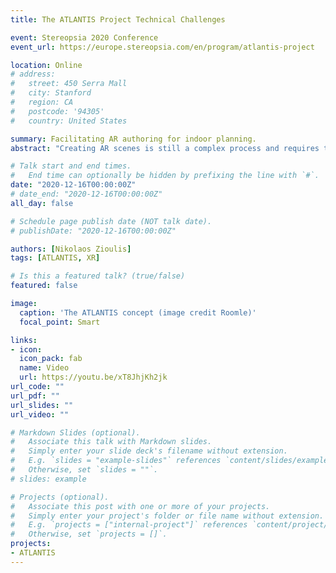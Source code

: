 ```yaml
---
title: The ATLANTIS Project Technical Challenges

event: Stereopsia 2020 Conference
event_url: https://europe.stereopsia.com/en/program/atlantis-project

location: Online
# address:
#   street: 450 Serra Mall
#   city: Stanford
#   region: CA
#   postcode: '94305'
#   country: United States

summary: Facilitating AR authoring for indoor planning.
abstract: "Creating AR scenes is still a complex process and requires the necessary IT skills. The ATLANTIS project aims to develop an authoring tool that can be used by interior designers and sales professionals as well as private users. This is made possible by the use of AI technologies for the automatic determination of the room layout, recognition, and segmentation of objects in the room. With ATLANTIS, users can also visually remove real objects in the scene with the help of the Diminished Reality (DR) technology, for example, to replace them by computer generated objects. In this presentation, we will introduce the use cases targeted by ATLANTIS and initial findings from surveying user requirements. We will present the technical approach taken by ATLANTIS for AR and DR authoring, and also outline open challenges beyond the specific use case."

# Talk start and end times.
#   End time can optionally be hidden by prefixing the line with `#`.
date: "2020-12-16T00:00:00Z"
# date_end: "2020-12-16T00:00:00Z"
all_day: false

# Schedule page publish date (NOT talk date).
# publishDate: "2020-12-16T00:00:00Z"

authors: [Nikolaos Zioulis]
tags: [ATLANTIS, XR]

# Is this a featured talk? (true/false)
featured: false

image:
  caption: 'The ATLANTIS concept (image credit Roomle)'
  focal_point: Smart

links:
- icon:
  icon_pack: fab
  name: Video
  url: https://youtu.be/xT8JhjKh2jk
url_code: ""
url_pdf: ""
url_slides: ""
url_video: ""

# Markdown Slides (optional).
#   Associate this talk with Markdown slides.
#   Simply enter your slide deck's filename without extension.
#   E.g. `slides = "example-slides"` references `content/slides/example-slides.md`.
#   Otherwise, set `slides = ""`.
# slides: example

# Projects (optional).
#   Associate this post with one or more of your projects.
#   Simply enter your project's folder or file name without extension.
#   E.g. `projects = ["internal-project"]` references `content/project/deep-learning/index.md`.
#   Otherwise, set `projects = []`.
projects:
- ATLANTIS
---
```

<!-- 
{{% callout note %}}
Click on the **Slides** button above to view the built-in slides feature.
{{% /callout %}}

Slides can be added in a few ways:

- **Create** slides using Wowchemy's [*Slides*](https://wowchemy.com/docs/managing-content/#create-slides) feature and link using `slides` parameter in the front matter of the talk file
- **Upload** an existing slide deck to `static/` and link using `url_slides` parameter in the front matter of the talk file
- **Embed** your slides (e.g. Google Slides) or presentation video on this page using [shortcodes](https://wowchemy.com/docs/writing-markdown-latex/).

Further event details, including [page elements](https://wowchemy.com/docs/writing-markdown-latex/) such as image galleries, can be added to the body of this page. -->
